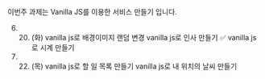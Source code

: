 이번주 과제는 Vanilla JS를 이용한 서비스 만들기 입니다.

6. 20. (화)
vanilla js로 배경이미지 랜덤 변경 
vanilla js로 인사 만들기 ✅
vanilla js로 시계 만들기
6. 22. (목)
vanilla js로 할 일 목록 만들기
vanilla js로 내 위치의 날씨 만들기